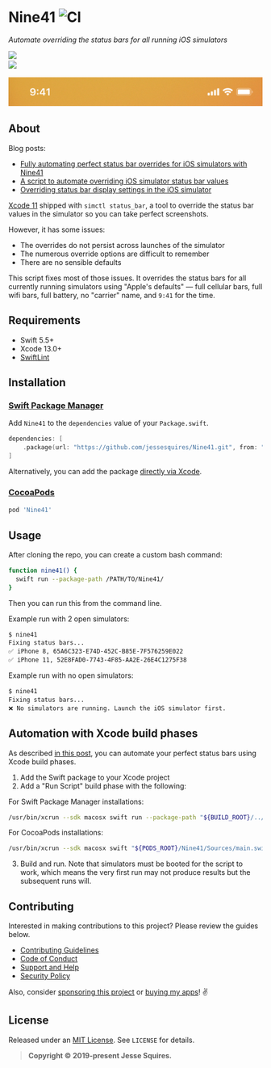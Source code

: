 # Nine41 ![CI](https://github.com/jessesquires/Nine41/workflows/CI/badge.svg)

*Automate overriding the status bars for all running iOS simulators*

[![](https://img.shields.io/endpoint?url=https%3A%2F%2Fswiftpackageindex.com%2Fapi%2Fpackages%2Fjessesquires%2FNine41%2Fbadge%3Ftype%3Dswift-versions)](https://swiftpackageindex.com/jessesquires/Nine41) <br> [![](https://img.shields.io/endpoint?url=https%3A%2F%2Fswiftpackageindex.com%2Fapi%2Fpackages%2Fjessesquires%2FNine41%2Fbadge%3Ftype%3Dplatforms)](https://swiftpackageindex.com/jessesquires/Nine41)

![perfect status bar](https://raw.githubusercontent.com/jessesquires/Nine41/main/screenshot.png)

## About

Blog posts:

* [Fully automating perfect status bar overrides for iOS simulators with Nine41](https://www.jessesquires.com/blog/2020/04/13/fully-automating-perfect-status-bar-overrides-for-ios-simulators/)
* [A script to automate overriding iOS simulator status bar values](https://www.jessesquires.com/blog/2019/09/30/automating-simctl-status-bar/)
* [Overriding status bar display settings in the iOS simulator](https://www.jessesquires.com/blog/2019/09/26/overriding-status-bar-settings-ios-simulator/)

[Xcode 11](https://developer.apple.com/documentation/xcode_release_notes/xcode_11_release_notes) shipped with `simctl status_bar`, a tool to override the status bar values in the simulator so you can take perfect screenshots.

However, it has some issues:
* The overrides do not persist across launches of the simulator
* The numerous override options are difficult to remember
* There are no sensible defaults

This script fixes most of those issues. It overrides the status bars for all currently running simulators using "Apple's defaults" &mdash; full cellular bars, full wifi bars, full battery, no "carrier" name, and `9:41` for the time.

## Requirements

- Swift 5.5+
- Xcode 13.0+
- [SwiftLint](https://github.com/realm/SwiftLint)

## Installation

### [Swift Package Manager](https://swift.org/package-manager/)

Add `Nine41` to the `dependencies` value of your `Package.swift`.

```swift
dependencies: [
    .package(url: "https://github.com/jessesquires/Nine41.git", from: "2.0.0")
]
```

Alternatively, you can add the package [directly via Xcode](https://developer.apple.com/documentation/xcode/adding_package_dependencies_to_your_app).

### [CocoaPods](https://cocoapods.org)

```ruby
pod 'Nine41'
```

## Usage

After cloning the repo, you can create a custom bash command:

```bash
function nine41() {
  swift run --package-path /PATH/TO/Nine41/
}
```

Then you can run this from the command line.

Example run with 2 open simulators:

```bash
$ nine41
Fixing status bars...
✅ iPhone 8, 65A6C323-E74D-452C-B85E-7F576259E022
✅ iPhone 11, 52E8FAD0-7743-4F85-AA2E-26E4C1275F38
```

Example run with no open simulators:

```bash
$ nine41
Fixing status bars...
❌ No simulators are running. Launch the iOS simulator first.
```

## Automation with Xcode build phases

As described [in this post](https://www.jessesquires.com/blog/2020/04/13/fully-automating-perfect-status-bar-overrides-for-ios-simulators/), you can automate your perfect status bars using Xcode build phases.

1. Add the Swift package to your Xcode project
2. Add a "Run Script" build phase with the following:

For Swift Package Manager installations:

```bash
/usr/bin/xcrun --sdk macosx swift run --package-path "${BUILD_ROOT}/../../SourcePackages/checkouts/Nine41"
```

For CocoaPods installations:

```bash
/usr/bin/xcrun --sdk macosx swift "${PODS_ROOT}/Nine41/Sources/main.swift"
```

3. Build and run. Note that simulators must be booted for the script to work, which means the very first run may not produce results but the subsequent runs will.

## Contributing

Interested in making contributions to this project? Please review the guides below.

- [Contributing Guidelines](https://github.com/jessesquires/.github/blob/master/CONTRIBUTING.md)
- [Code of Conduct](https://github.com/jessesquires/.github/blob/master/CODE_OF_CONDUCT.md)
- [Support and Help](https://github.com/jessesquires/.github/blob/master/SUPPORT.md)
- [Security Policy](https://github.com/jessesquires/.github/blob/master/SECURITY.md)

Also, consider [sponsoring this project](https://www.jessesquires.com/sponsor/) or [buying my apps](https://www.hexedbits.com)! :v:

## License

Released under an [MIT License](https://opensource.org/licenses/MIT). See `LICENSE` for details.

> **Copyright &copy; 2019-present Jesse Squires.**
